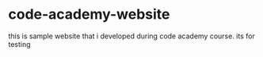 # code-academy-website
this is sample website that i developed during code academy course. its for testing
